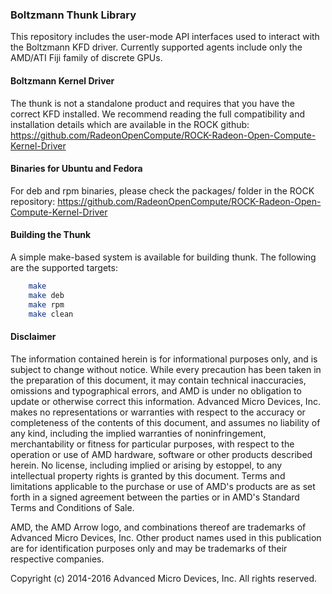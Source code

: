 ### Boltzmann Thunk Library

This repository includes the user-mode API interfaces used to interact with the Boltzmann KFD driver. Currently supported agents include only the AMD/ATI Fiji family of discrete GPUs.

#### Boltzmann Kernel Driver

The thunk is not a standalone product and requires that you have the correct KFD installed. We recommend reading the full compatibility and installation details which are available in the ROCK github:
https://github.com/RadeonOpenCompute/ROCK-Radeon-Open-Compute-Kernel-Driver

#### Binaries for Ubuntu and Fedora

For deb and rpm binaries, please check the packages/ folder in the ROCK repository:
https://github.com/RadeonOpenCompute/ROCK-Radeon-Open-Compute-Kernel-Driver

#### Building the Thunk

A simple make-based system is available for building thunk. The following are the supported targets:

```bash
    make
    make deb
    make rpm
    make clean
```

#### Disclaimer

The information contained herein is for informational purposes only, and is subject to change without notice. While every precaution has been taken in the preparation of this document, it may contain technical inaccuracies, omissions and typographical errors, and AMD is under no obligation to update or otherwise correct this information. Advanced Micro Devices, Inc. makes no representations or warranties with respect to the accuracy or completeness of the contents of this document, and assumes no liability of any kind, including the implied warranties of noninfringement, merchantability or fitness for particular purposes, with respect to the operation or use of AMD hardware, software or other products described herein. No license, including implied or arising by estoppel, to any intellectual property rights is granted by this document. Terms and limitations applicable to the purchase or use of AMD's products are as set forth in a signed agreement between the parties or in AMD's Standard Terms and Conditions of Sale.

AMD, the AMD Arrow logo, and combinations thereof are trademarks of Advanced Micro Devices, Inc. Other product names used in this publication are for identification purposes only and may be trademarks of their respective companies.

Copyright (c) 2014-2016 Advanced Micro Devices, Inc. All rights reserved.
